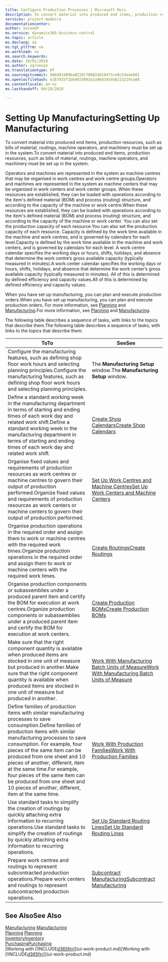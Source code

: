 ```yaml
---
title: Configure Production Processes | Microsoft Docs
description: To convert material into produced end items, production resources, such as bills of material, routings, machine operators, and machinery must be set up in the system.
services: project-madeira
documentationcenter: 
author: SorenGP
ms.service: dynamics365-business-central
ms.topic: article
ms.devlang: na
ms.tgt_pltfrm: na
ms.workload: na
ms.search.keywords: 
ms.date: 10/01/2018
ms.author: sgroespe
ms.translationtype: HT
ms.sourcegitcommit: 9dbd92409ba02281f008246194f3ce0c53e4e001
ms.openlocfilehash: e167935f1bb4815093a1a9bd345da8213219ca08
ms.contentlocale: en-nz
ms.lasthandoff: 09/28/2018

---
```

# <a name="setting-up-manufacturing"></a><span data-ttu-id="53e15-103">Setting Up Manufacturing</span><span class="sxs-lookup"><span data-stu-id="53e15-103">Setting Up Manufacturing</span></span>
<span data-ttu-id="53e15-104">To convert material into produced end items, production resources, such as bills of material, routings, machine operators, and machinery must be set up in the system.</span><span class="sxs-lookup"><span data-stu-id="53e15-104">To convert material into produced end items, production resources, such as bills of material, routings, machine operators, and machinery must be set up in the system.</span></span>

<span data-ttu-id="53e15-105">Operators and machines are represented in the system as machine centres that may be organised in work centres and work centre groups.</span><span class="sxs-lookup"><span data-stu-id="53e15-105">Operators and machines are represented in the system as machine centers that may be organized in work centers and work center groups.</span></span> <span data-ttu-id="53e15-106">When these resources are established, they can be loaded with operations according to the item's defined material (BOM) and process (routing) structure, and according to the capacity of the machine or work centre.</span><span class="sxs-lookup"><span data-stu-id="53e15-106">When these resources are established, they can be loaded with operations according to the item's defined material (BOM) and process (routing) structure, and according to the capacity of the machine or work center.</span></span> <span data-ttu-id="53e15-107">You can also set the production capacity of each resource.</span><span class="sxs-lookup"><span data-stu-id="53e15-107">You can also set the production capacity of each resource.</span></span> <span data-ttu-id="53e15-108">Capacity is defined by the work time available in the machine and work centres, and is governed by calendars for each level.</span><span class="sxs-lookup"><span data-stu-id="53e15-108">Capacity is defined by the work time available in the machine and work centers, and is governed by calendars for each level.</span></span> <span data-ttu-id="53e15-109">A work centre calendar specifies the working days or hours, shifts, holidays, and absence that determine the work centre’s gross available capacity (typically measured in minutes).</span><span class="sxs-lookup"><span data-stu-id="53e15-109">A work center calendar specifies the working days or hours, shifts, holidays, and absence that determine the work center’s gross available capacity (typically measured in minutes).</span></span> <span data-ttu-id="53e15-110">All of this is determined by defined efficiency and capacity values.</span><span class="sxs-lookup"><span data-stu-id="53e15-110">All of this is determined by defined efficiency and capacity values.</span></span>  

<span data-ttu-id="53e15-111">When you have set up manufacturing, you can plan and execute production orders.</span><span class="sxs-lookup"><span data-stu-id="53e15-111">When you have set up manufacturing, you can plan and execute production orders.</span></span> <span data-ttu-id="53e15-112">For more information, see [Planning](production-planning.md) and [Manufacturing](production-manage-manufacturing.md).</span><span class="sxs-lookup"><span data-stu-id="53e15-112">For more information, see [Planning](production-planning.md) and [Manufacturing](production-manage-manufacturing.md).</span></span>  

 <span data-ttu-id="53e15-113">The following table describes a sequence of tasks, with links to the topics that describe them.</span><span class="sxs-lookup"><span data-stu-id="53e15-113">The following table describes a sequence of tasks, with links to the topics that describe them.</span></span>   

|<span data-ttu-id="53e15-114">**To**</span><span class="sxs-lookup"><span data-stu-id="53e15-114">**To**</span></span>|<span data-ttu-id="53e15-115">**See**</span><span class="sxs-lookup"><span data-stu-id="53e15-115">**See**</span></span>|  
|------------|-------------|  
|<span data-ttu-id="53e15-116">Configure the manufacturing features, such as defining shop floor work hours and selecting planning principles.</span><span class="sxs-lookup"><span data-stu-id="53e15-116">Configure the manufacturing features, such as defining shop floor work hours and selecting planning principles.</span></span>|<span data-ttu-id="53e15-117">The **Manufacturing Setup** window.</span><span class="sxs-lookup"><span data-stu-id="53e15-117">The **Manufacturing Setup** window.</span></span>|  
|<span data-ttu-id="53e15-118">Define a standard working week in the manufacturing department in terms of starting and ending times of each work day and related work shift.</span><span class="sxs-lookup"><span data-stu-id="53e15-118">Define a standard working week in the manufacturing department in terms of starting and ending times of each work day and related work shift.</span></span>|[<span data-ttu-id="53e15-119">Create Shop Calendars</span><span class="sxs-lookup"><span data-stu-id="53e15-119">Create Shop Calendars</span></span>](production-how-to-create-work-center-calendars.md)|  
|<span data-ttu-id="53e15-120">Organise fixed values and requirements of production resources as work centres or machine centres to govern their output of production performed.</span><span class="sxs-lookup"><span data-stu-id="53e15-120">Organize fixed values and requirements of production resources as work centers or machine centers to govern their output of production performed.</span></span>|[<span data-ttu-id="53e15-121">Set Up Work Centres and Machine Centres</span><span class="sxs-lookup"><span data-stu-id="53e15-121">Set Up Work Centers and Machine Centers</span></span>](production-how-to-set-up-work-and-machine-centers.md)|
|<span data-ttu-id="53e15-122">Organise production operations in the required order and assign them to work or machine centres with the required work times.</span><span class="sxs-lookup"><span data-stu-id="53e15-122">Organize production operations in the required order and assign them to work or machine centers with the required work times.</span></span>|[<span data-ttu-id="53e15-123">Create Routings</span><span class="sxs-lookup"><span data-stu-id="53e15-123">Create Routings</span></span>](production-how-to-create-routings.md)|
|<span data-ttu-id="53e15-124">Organise production components or subassemblies under a produced parent item and certify the BOM for execution at work centres.</span><span class="sxs-lookup"><span data-stu-id="53e15-124">Organize production components or subassemblies under a produced parent item and certify the BOM for execution at work centers.</span></span>|[<span data-ttu-id="53e15-125">Create Production BOMs</span><span class="sxs-lookup"><span data-stu-id="53e15-125">Create Production BOMs</span></span>](production-how-to-create-production-boms.md)|
|<span data-ttu-id="53e15-126">Make sure that the right component quantity is available when produced items are stocked in one unit of measure but produced in another.</span><span class="sxs-lookup"><span data-stu-id="53e15-126">Make sure that the right component quantity is available when produced items are stocked in one unit of measure but produced in another.</span></span>|[<span data-ttu-id="53e15-127">Work With Manufacturing Batch Units of Measure</span><span class="sxs-lookup"><span data-stu-id="53e15-127">Work With Manufacturing Batch Units of Measure</span></span>](production-how-to-use-the-manufacturing-batch-unit-of-measure.md)|  
|<span data-ttu-id="53e15-128">Define families of production items with similar manufacturing processes to save consumption.</span><span class="sxs-lookup"><span data-stu-id="53e15-128">Define families of production items with similar manufacturing processes to save consumption.</span></span> <span data-ttu-id="53e15-129">For example, four pieces of the same item can be produced from one sheet and 10 pieces of another, different, item at the same time.</span><span class="sxs-lookup"><span data-stu-id="53e15-129">For example, four pieces of the same item can be produced from one sheet and 10 pieces of another, different, item at the same time.</span></span>|[<span data-ttu-id="53e15-130">Work With Production Families</span><span class="sxs-lookup"><span data-stu-id="53e15-130">Work With Production Families</span></span>](production-how-work-family.md)|
|<span data-ttu-id="53e15-131">Use standard tasks to simplify the creation of routings by quickly attaching extra information to recurring operations.</span><span class="sxs-lookup"><span data-stu-id="53e15-131">Use standard tasks to simplify the creation of routings by quickly attaching extra information to recurring operations.</span></span>|[<span data-ttu-id="53e15-132">Set Up Standard Routing Lines</span><span class="sxs-lookup"><span data-stu-id="53e15-132">Set Up Standard Routing Lines</span></span>](production-how-set-up-standard-routing-lines.md)|  
|<span data-ttu-id="53e15-133">Prepare work centres and routings to represent subcontracted production operations.</span><span class="sxs-lookup"><span data-stu-id="53e15-133">Prepare work centers and routings to represent subcontracted production operations.</span></span>|[<span data-ttu-id="53e15-134">Subcontract Manufacturing</span><span class="sxs-lookup"><span data-stu-id="53e15-134">Subcontract Manufacturing</span></span>](production-how-to-subcontract-manufacturing.md)|  

## <a name="see-also"></a><span data-ttu-id="53e15-135">See Also</span><span class="sxs-lookup"><span data-stu-id="53e15-135">See Also</span></span>
<span data-ttu-id="53e15-136">[Manufacturing](production-manage-manufacturing.md)  </span><span class="sxs-lookup"><span data-stu-id="53e15-136">[Manufacturing](production-manage-manufacturing.md)  </span></span>  
<span data-ttu-id="53e15-137">[Planning](production-planning.md) </span><span class="sxs-lookup"><span data-stu-id="53e15-137">[Planning](production-planning.md) </span></span>  
[<span data-ttu-id="53e15-138">Inventory</span><span class="sxs-lookup"><span data-stu-id="53e15-138">Inventory</span></span>](inventory-manage-inventory.md)  
[<span data-ttu-id="53e15-139">Purchasing</span><span class="sxs-lookup"><span data-stu-id="53e15-139">Purchasing</span></span>](purchasing-manage-purchasing.md)  
<span data-ttu-id="53e15-140">[Working with [!INCLUDE[d365fin](includes/d365fin_md.md)]](ui-work-product.md)</span><span class="sxs-lookup"><span data-stu-id="53e15-140">[Working with [!INCLUDE[d365fin](includes/d365fin_md.md)]](ui-work-product.md)</span></span>

